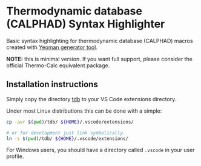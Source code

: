 # Thermodynamic database (CALPHAD) Syntax Highlighter

Basic syntax highlighting for thermodynamic database (CALPHAD) macros created with [Yeoman generator tool](https://yeoman.io/).

**NOTE:** this is minimal version. If you want full support, please consider the official Thermo-Calc equivalent package.

## Installation instructions

Simply copy the directory [tdb](tdb/) to your VS Code extensions directory.

Under most Linux distributions this can be done with a simple:

```bash
cp -avr $(pwd)/tdb/ ${HOME}/.vscode/extensions/

# or for development just link symbolically.
ln -s $(pwd)/tdb/ ${HOME}/.vscode/extensions/
```

For Windows users, you should have a directory called `.vscode` in your user profile.
